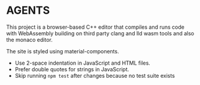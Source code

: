 # AGENTS

This project is a browser-based C++ editor that compiles and runs code with
WebAssembly building on third party clang and lld wasm tools and also the monaco editor.

The site is styled using material-components.

- Use 2-space indentation in JavaScript and HTML files.
- Prefer double quotes for strings in JavaScript.
- Skip running `npm test` after changes because no test suite exists
